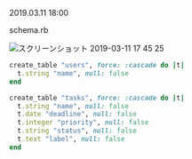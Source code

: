 2019.03.11
18:00

schema.rb

![スクリーンショット 2019-03-11 17 45 25](https://user-images.githubusercontent.com/46299780/54112146-d980fa80-4428-11e9-9cc9-22f9a1effd6f.png)


```ruby
create_table "users", force: :cascade do |t|
  t.string "name", null: false
end
```

```ruby
create_table "tasks", force: :cascade do |t|
  t.string "name", null: false
  t.date "deadline", null: false
  t.integer "priority", null: false
  t.string "status", null: false
  t.text "label", null: false
end
```
